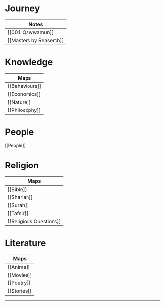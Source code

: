 # Journey
| Notes                   |
| ----------------------- |
| [[001 Qawwamun]]        |
| [[Masters by Reaserch]] |


# Knowledge
| Maps           |
| -------------- |
| [[Behaviours]] |
| [[Economics]]  |
| [[Nature]]     |
| [[Philosophy]] |

# People
[[People]]

# Religion
| Maps        |
| ----------- |
| [[Bible]]   |
| [[Shariah]] |
| [[Surah]]   |
| [[Tafsir]]  |
| [[Religious Questions]]            |

# Literature
| Maps        |
| ----------- |
| [[Anime]]   |
| [[Movies]]  |
| [[Poetry]]  |
| [[Stories]] |


---
